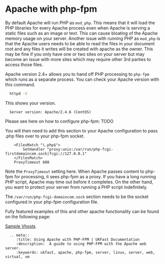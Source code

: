 
# Apache with php-fpm

By default Apache will run PHP as `mod_php`. This means that it will load the PHP libraries for every Apache process even when Apache is serving a static files such as an image or text. This can cause bloating of the Apache memory usage on your server. Another issue with running PHP as `mod_php` is that the Apache users needs to be able to read the files in your document root and any files it writes will be created with apache as the owner. This may be fine if you only have one or two sites on your server but may become an issue with more sites which may require other 3rd parties to access those files.

Apache version 2.4+ allows you to hand off PHP processing to `php-fpm` which runs as a separate process. You can check your Apache version with this command.

```bash
  httpd -V
```

This shows your version.

```console
  Server version: Apache/2.4.6 (CentOS)
```

Please see here on how to configure php-fpm: TODO

You will then need to add this section to your Apache configuration to pass .php files over to your php-fpm socket.

```apacheconf
    <FilesMatch "\.php$">
        SetHandler "proxy:unix:/var/run/php-fcgi-firstdomaincom.sock|fcgi://127.0.0.1"
    </FilesMatch>
    ProxyTimeout 600
```

Note the `ProxyTimeout` setting here. When Apache passes content to php-fpm for processing, it sees php-fpm as a proxy. If you have a long running PHP script, Apache may time out before it completes. On the other hand, you want to protect your server from running a PHP script indefinitely.

The `/var/run/php-fcgi-domaincom.sock` section needs to be the socket configured in your php-fpm configuration file.

Fully featured examples of this and other apache functionality can be found on the following page:

[Sample Vhosts](/linux/php/examplevhosts.html)

```eval_rst
  .. meta::
     :title: Using Apache with PHP-FPM | UKFast Documentation
     :description:  A guide to using PHP-FPM with the Apache web server.
     :keywords: ukfast, apache, php-fpm, server, linux, server, web, virtual, vm
